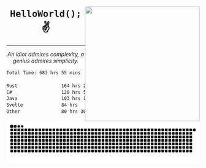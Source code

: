 <div text-align="center">
    <img src="https://i.imgur.com/h1q15Kt.gife" align="right" width="299" height="299">
    <h1 align="center"><code>HelloWorld();</code> ✌️</h1>
    <hr>
    <p align="center"><i>An idiot admires complexity, a genius admires simplicity.</i></p>
</div>

<!--START_SECTION:waka-->

```txt
Total Time: 683 hrs 55 mins

Rust                164 hrs 27 mins █████▒░░░░░░░░░░░░░░░░░░░   21.51 %
C#                  120 hrs 51 mins ████░░░░░░░░░░░░░░░░░░░░░   15.81 %
Java                103 hrs 14 mins ███▒░░░░░░░░░░░░░░░░░░░░░   13.51 %
Svelte              84 hrs          ██▓░░░░░░░░░░░░░░░░░░░░░░   10.99 %
Other               80 hrs 30 mins  ██▓░░░░░░░░░░░░░░░░░░░░░░   10.53 %
```

<!--END_SECTION:waka-->

<picture>
  <source media="(prefers-color-scheme: dark)" srcset="https://raw.githubusercontent.com/Somfic/Somfic/main/github-contribution-grid-snake-dark.svg">
  <source media="(prefers-color-scheme: light)" srcset="https://raw.githubusercontent.com/Somfic/Somfic/main/github-contribution-grid-snake.svg">
  <img alt="github contribution grid snake animation" src="https://raw.githubusercontent.com/Somfic/Somfic/main/github-contribution-grid-snake.svg">
</picture>
